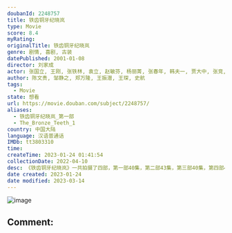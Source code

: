 ```yaml
---
doubanId: 2248757
title: 铁齿铜牙纪晓岚
type: Movie
score: 8.4
myRating: 
originalTitle: 铁齿铜牙纪晓岚
genre: 剧情, 喜剧, 古装
datePublished: 2001-01-08
director: 刘家成
actor: 张国立, 王刚, 张铁林, 袁立, 赵敏芬, 杨丽菁, 张春年, 韩夫一, 贾大中, 张竞, 舒耀瑄, 洪宗义, 韩静茹, 马兆刚, 鲍烈, 刘卫华, 孙梦泉, 闫怀礼, 向能, 潘晓莉, 杨俊勇, 孔庆三, 杜泓君
author: 陈文贵, 邹静之, 郑万隆, 王振潜, 王琛, 史航
tags:
  - Movie
state: 想看
url: https://movie.douban.com/subject/2248757/
aliases:
  - 铁齿铜牙纪晓岚_第一部
  - The_Bronze_Teeth_1
country: 中国大陆
language: 汉语普通话
IMDb: tt3803310
time: 
createTime: 2023-01-24 01:41:54
collectionDate: 2022-04-10
desc: 《铁齿铜牙纪晓岚》一共拍摄了四部，第一部40集，第二部43集，第三部40集，第四部42集。该剧为第一部，清朝乾隆年间，天下呈现出一派祥和繁荣的景象，被后人称作“康乾盛世”。然而，表面上的国泰民安，...
date created: 2023-01-24
date modified: 2023-03-14
---
```


![image](p2446408143.jpg)

Comment:
---
